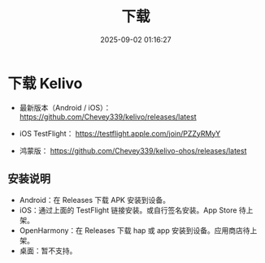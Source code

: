 ﻿---
title: 下载
date: 2025-09-02 01:16:27
---

# 下载 Kelivo

- 最新版本（Android / iOS）：
  https://github.com/Chevey339/kelivo/releases/latest

- iOS TestFlight：
  https://testflight.apple.com/join/PZZyRMyY

- 鸿蒙版：
  https://github.com/Chevey339/kelivo-ohos/releases/latest

## 安装说明

- Android：在 Releases 下载 APK 安装到设备。
- iOS：通过上面的 TestFlight 链接安装。或自行签名安装。App Store 待上架。
- OpenHarmony：在 Releases 下载 hap 或 app 安装到设备。应用商店待上架。
- 桌面：暂不支持。
